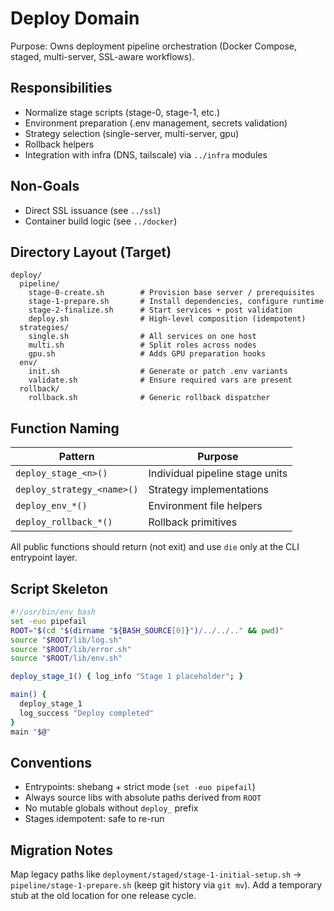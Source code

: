 # Deploy Domain

Purpose: Owns deployment pipeline orchestration (Docker Compose, staged, multi-server, SSL-aware workflows).

## Responsibilities

- Normalize stage scripts (stage-0, stage-1, etc.)
- Environment preparation (.env management, secrets validation)
- Strategy selection (single-server, multi-server, gpu)
- Rollback helpers
- Integration with infra (DNS, tailscale) via `../infra` modules

## Non-Goals

- Direct SSL issuance (see `../ssl`)
- Container build logic (see `../docker`)

## Directory Layout (Target)

```text
deploy/
  pipeline/
    stage-0-create.sh        # Provision base server / prerequisites
    stage-1-prepare.sh       # Install dependencies, configure runtime
    stage-2-finalize.sh      # Start services + post validation
    deploy.sh                # High-level composition (idempotent)
  strategies/
    single.sh                # All services on one host
    multi.sh                 # Split roles across nodes
    gpu.sh                   # Adds GPU preparation hooks
  env/
    init.sh                  # Generate or patch .env variants
    validate.sh              # Ensure required vars are present
  rollback/
    rollback.sh              # Generic rollback dispatcher
```

## Function Naming

| Pattern | Purpose |
|---------|---------|
| `deploy_stage_<n>()` | Individual pipeline stage units |
| `deploy_strategy_<name>()` | Strategy implementations |
| `deploy_env_*()` | Environment file helpers |
| `deploy_rollback_*()` | Rollback primitives |

All public functions should return (not exit) and use `die` only at the CLI entrypoint layer.

## Script Skeleton

```bash
#!/usr/bin/env bash
set -euo pipefail
ROOT="$(cd "$(dirname "${BASH_SOURCE[0]}")/../../.." && pwd)"
source "$ROOT/lib/log.sh"
source "$ROOT/lib/error.sh"
source "$ROOT/lib/env.sh"

deploy_stage_1() { log_info "Stage 1 placeholder"; }

main() {
  deploy_stage_1
  log_success "Deploy completed"
}
main "$@"
```

## Conventions

- Entrypoints: shebang + strict mode (`set -euo pipefail`)
- Always source libs with absolute paths derived from `ROOT`
- No mutable globals without `deploy_` prefix
- Stages idempotent: safe to re-run

## Migration Notes

Map legacy paths like `deployment/staged/stage-1-initial-setup.sh` -> `pipeline/stage-1-prepare.sh` (keep git history via `git mv`). Add a temporary stub at the old location for one release cycle.

